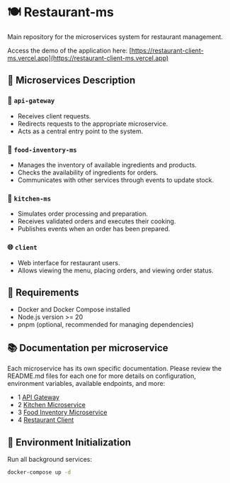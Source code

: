# 🍽️ Restaurant-ms

Main repository for the microservices system for restaurant management.

Access the demo of the application here: [https://restaurant-client-ms.vercel.app](https://restaurant-client-ms.vercel.app)

## 🧩 Microservices Description

### 🔗 `api-gateway`
- Receives client requests.
- Redirects requests to the appropriate microservice.
- Acts as a central entry point to the system.

### 🍱 `food-inventory-ms`
- Manages the inventory of available ingredients and products.
- Checks the availability of ingredients for orders.
- Communicates with other services through events to update stock.

### 🍳 `kitchen-ms`
- Simulates order processing and preparation.
- Receives validated orders and executes their cooking.
- Publishes events when an order has been prepared.

### 🌐 `client`
- Web interface for restaurant users.
- Allows viewing the menu, placing orders, and viewing order status.


## 🧱 Requirements

- Docker and Docker Compose installed
- Node.js version >= 20
- pnpm (optional, recommended for managing dependencies)

## 📚 Documentation per microservice

Each microservice has its own specific documentation. Please review the README.md files for each one for more details on configuration, environment variables, available endpoints, and more:

- 1 [API Gateway](./api-gateway)
- 2 [Kitchen Microservice](./kitchen-ms)
- 3 [Food Inventory Microservice](./food-inventory-ms)
- 4 [Restaurant Client](./restaurant-client)

## 🚀 Environment Initialization

Run all background services:

```bash
docker-compose up -d
```
